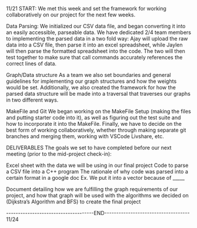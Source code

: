 11/21
START:
We met this week and set the framework for working collaboratively on our project for the next few weeks. 

Data Parsing:
    We initialized our CSV data file, and began converting it into an easily accessible, parseable data. We have dedicated 2/4 team members to implementing the parsed data in a two fold way: Ajay will upload the raw data into a CSV file, then parse it into an excel spreadsheet, while Jaylen will then parse the formatted spreadsheet into the code. The two will then test together to make sure that call commands accurately references the correct lines of data.

Graph/Data structure 
    As a team we also set boundaries and general guidelines for implementing our graph structures and how the weights would be set. Additionally, we also created the framework for how the parsed data structure will be made into a traversal that traverses our graphs in two different ways.

MakeFile and Git
    We began working on the MakeFile Setup (making the files and putting starter code into it), as well as figuring out the test suite and how to incorporate it into the MakeFile. Finally, we have to decide on the best form of working collaboratively, whether through making separate git branches and merging them, working with VSCode Livshare, etc.

DELIVERABLES
    The goals we set to have completed before our next meeting (prior to the mid-project check-in):

Excel sheet with the data we will be using in our final project
Code to parse a CSV file into a C++ program 
The rationale  of why code was parsed into a certain format in a google doc
Ex. We put it into a vector because of _____

Document detailing how we are fulfilling the graph requirements of our project, and how that graph will be used with the algorithms we decided on (Dijkstra’s Algorithm and BFS) to create the final project

-------------------------------------END------------------------------------
11/24
